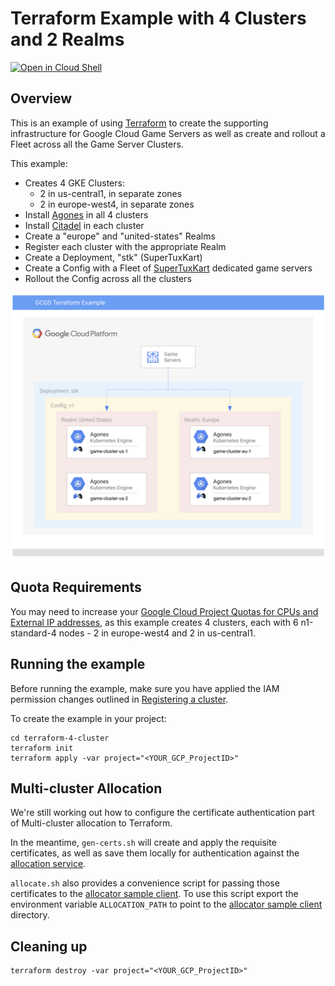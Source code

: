 # Terraform Example with 4 Clusters and 2 Realms

[![Open in Cloud Shell](https://gstatic.com/cloudssh/images/open-btn.svg)](https://ssh.cloud.google.com/cloudshell/editor?cloudshell_git_repo=https%3A%2F%2Fgithub.com%2Fgoogleforgames%2Fcloud-game-servers-examples&cloudshell_working_dir=terraform-4-cluster)

## Overview

This is an example of using [Terraform][tf] to create the supporting infrastructure for Google
Cloud Game Servers as well as create and rollout a Fleet across all the Game Server Clusters. 

This example:

- Creates 4 GKE Clusters:
  - 2 in us-central1, in separate zones
  - 2 in europe-west4, in separate zones
- Install [Agones][agones] in all 4 clusters
- Install [Citadel][citadel] in each cluster
- Create a "europe" and "united-states" Realms
- Register each cluster with the appropriate Realm
- Create a Deployment, "stk" (SuperTuxKart)
- Create a Config with a Fleet of [SuperTuxKart][stk] dedicated game servers
- Rollout the Config across all the clusters

![architecture diagram](diagram.png)

## Quota Requirements

You may need to increase your
[Google Cloud Project Quotas for CPUs and External IP addresses](https://console.cloud.google.com/iam-admin/quotas), as this example creates
4 clusters, each with 6 n1-standard-4 nodes - 2 in europe-west4 and 2 in us-central1.

## Running the example

Before running the example, make sure you have applied the IAM permission changes outlined in
[Registering a cluster](https://cloud.google.com/game-servers/docs/how-to/registering-cluster#registering_a_cluster).

To create the example in your project:

```shell script
cd terraform-4-cluster
terraform init
terraform apply -var project="<YOUR_GCP_ProjectID>"
```

## Multi-cluster Allocation

We're still working out how to configure the certificate authentication part of Multi-cluster allocation to Terraform.

In the meantime, `gen-certs.sh` will create and apply the requisite certificates, as well as save them locally for
authentication against the [allocation service](https://agones.dev/site/docs/advanced/allocator-service/).

`allocate.sh` also provides a convenience script for passing those certificates to the 
[allocator sample client](https://agones.dev/site/docs/advanced/multi-cluster-allocation/#allocate-multi-cluster). To
use this script export the environment variable `ALLOCATION_PATH` to point to the 
[allocator sample client](https://agones.dev/site/docs/advanced/multi-cluster-allocation/#allocate-multi-cluster)
directory.

## Cleaning up

```shell script
terraform destroy -var project="<YOUR_GCP_ProjectID>"
```

[tf]: https://www.terraform.io/
[agones]: https://agones.dev/
[citadel]: https://istio.io/docs/ops/deployment/architecture/#citadel
[stk]: https://supertuxkart.net/
